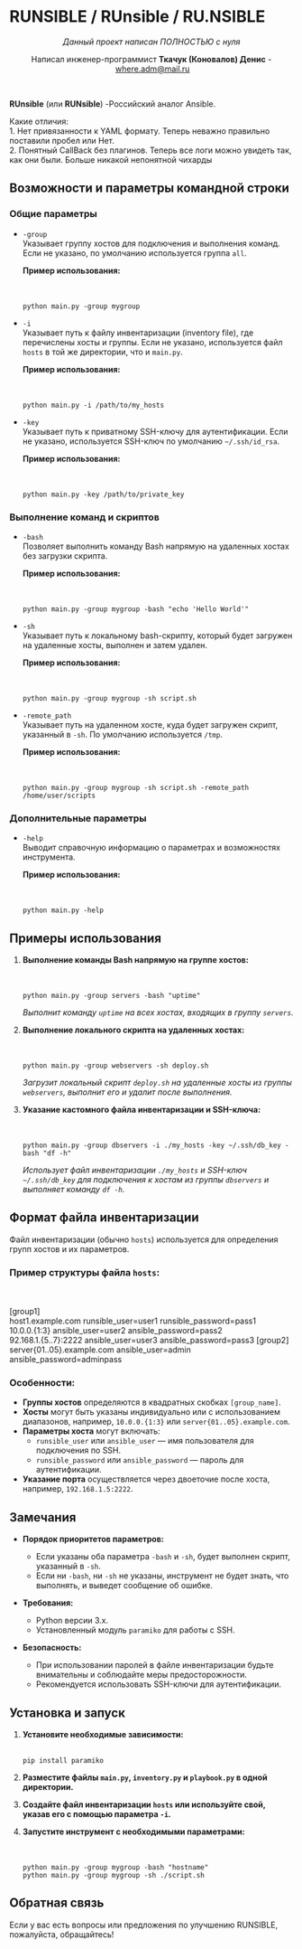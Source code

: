 # RUNSIBLE / RUnsible / RU.NSIBLE 

<p dir="auto" style="text-align: center;"><em>Данный проект написан ПОЛНОСТЬЮ с нуля</em></p>
<p dir="auto" style="text-align: center;">Написал инженер-программист&nbsp;<strong>Ткачук (Коновалов) Денис</strong>&nbsp;-&nbsp;<a href="mailto:where.adm@mail.ru">where.adm@mail.ru</a></p>

<p dir="auto">&nbsp;</p>


<div>
  <p dir="auto"><strong>RUnsible</strong> (или <strong>RUNsible</strong>) -Российский аналог Ansible.</p>
<div>Какие отличия:</div>
<div>1. Нет привязанности к YAML формату. Теперь неважно правильно поставили пробел или Нет.</div>
<div>2. Понятный CallBack без плагинов. Теперь все логи можно увидеть так, как они были. Больше никакой непонятной чихарды</div>
</div>
<h2><strong>Возможности и параметры командной строки</strong></h2>
<h3><strong>Общие параметры</strong></h3>
<ul>
<li>
<p><code>-group</code><br />Указывает группу хостов для подключения и выполнения команд. Если не указано, по умолчанию используется группа <code>all</code>.</p>
<p><strong>Пример использования:</strong></p>
<div class="dark bg-gray-950 contain-inline-size rounded-md border-[0.5px] border-token-border-medium relative">
<div class="flex items-center text-token-text-secondary bg-token-main-surface-secondary px-4 py-2 text-xs font-sans justify-between rounded-t-md h-9">&nbsp;</div>
<div class="sticky top-9 md:top-[5.75rem]">&nbsp;</div>
<div class="overflow-y-auto p-4" dir="ltr"><code class="!whitespace-pre hljs language-csharp">python main.py -<span class="hljs-keyword">group</span> mygroup </code></div>
</div>
</li>
<li>
<p><code>-i</code><br />Указывает путь к файлу инвентаризации (inventory file), где перечислены хосты и группы. Если не указано, используется файл <code>hosts</code> в той же директории, что и <code>main.py</code>.</p>
<p><strong>Пример использования:</strong></p>
<div class="dark bg-gray-950 contain-inline-size rounded-md border-[0.5px] border-token-border-medium relative">
<div class="flex items-center text-token-text-secondary bg-token-main-surface-secondary px-4 py-2 text-xs font-sans justify-between rounded-t-md h-9">&nbsp;</div>
<div class="sticky top-9 md:top-[5.75rem]">&nbsp;</div>
<div class="overflow-y-auto p-4" dir="ltr"><code class="!whitespace-pre hljs language-css">python <span class="hljs-selector-tag">main</span><span class="hljs-selector-class">.py</span> -<span class="hljs-selector-tag">i</span> /path/<span class="hljs-selector-tag">to</span>/my_hosts </code></div>
</div>
</li>
<li>
<p><code>-key</code><br />Указывает путь к приватному SSH-ключу для аутентификации. Если не указано, используется SSH-ключ по умолчанию <code>~/.ssh/id_rsa</code>.</p>
<p><strong>Пример использования:</strong></p>
<div class="dark bg-gray-950 contain-inline-size rounded-md border-[0.5px] border-token-border-medium relative">
<div class="flex items-center text-token-text-secondary bg-token-main-surface-secondary px-4 py-2 text-xs font-sans justify-between rounded-t-md h-9">&nbsp;</div>
<div class="sticky top-9 md:top-[5.75rem]">&nbsp;</div>
<div class="overflow-y-auto p-4" dir="ltr"><code class="!whitespace-pre hljs language-css">python <span class="hljs-selector-tag">main</span><span class="hljs-selector-class">.py</span> -key /path/<span class="hljs-selector-tag">to</span>/private_key </code></div>
</div>
</li>
</ul>
<h3><strong>Выполнение команд и скриптов</strong></h3>
<ul>
<li>
<p><code>-bash</code><br />Позволяет выполнить команду Bash напрямую на удаленных хостах без загрузки скрипта.</p>
<p><strong>Пример использования:</strong></p>
<div class="dark bg-gray-950 contain-inline-size rounded-md border-[0.5px] border-token-border-medium relative">
<div class="flex items-center text-token-text-secondary bg-token-main-surface-secondary px-4 py-2 text-xs font-sans justify-between rounded-t-md h-9">&nbsp;</div>
<div class="sticky top-9 md:top-[5.75rem]">&nbsp;</div>
<div class="overflow-y-auto p-4" dir="ltr"><code class="!whitespace-pre hljs language-csharp">python main.py -<span class="hljs-keyword">group</span> mygroup -bash <span class="hljs-string">"echo 'Hello World'"</span> </code></div>
</div>
</li>
<li>
<p><code>-sh</code><br />Указывает путь к локальному bash-скрипту, который будет загружен на удаленные хосты, выполнен и затем удален.</p>
<p><strong>Пример использования:</strong></p>
<div class="dark bg-gray-950 contain-inline-size rounded-md border-[0.5px] border-token-border-medium relative">
<div class="flex items-center text-token-text-secondary bg-token-main-surface-secondary px-4 py-2 text-xs font-sans justify-between rounded-t-md h-9">&nbsp;</div>
<div class="sticky top-9 md:top-[5.75rem]">&nbsp;</div>
<div class="overflow-y-auto p-4" dir="ltr"><code class="!whitespace-pre hljs language-csharp">python main.py -<span class="hljs-keyword">group</span> mygroup -sh script.sh </code></div>
</div>
</li>
<li>
<p><code>-remote_path</code><br />Указывает путь на удаленном хосте, куда будет загружен скрипт, указанный в <code>-sh</code>. По умолчанию используется <code>/tmp</code>.</p>
<p><strong>Пример использования:</strong></p>
<div class="dark bg-gray-950 contain-inline-size rounded-md border-[0.5px] border-token-border-medium relative">
<div class="flex items-center text-token-text-secondary bg-token-main-surface-secondary px-4 py-2 text-xs font-sans justify-between rounded-t-md h-9">&nbsp;</div>
<div class="sticky top-9 md:top-[5.75rem]">&nbsp;</div>
<div class="overflow-y-auto p-4" dir="ltr"><code class="!whitespace-pre hljs language-sql">python main.py <span class="hljs-operator">-</span><span class="hljs-keyword">group</span> mygroup <span class="hljs-operator">-</span>sh script.sh <span class="hljs-operator">-</span>remote_path <span class="hljs-operator">/</span>home<span class="hljs-operator">/</span><span class="hljs-keyword">user</span><span class="hljs-operator">/</span>scripts </code></div>
</div>
</li>
</ul>
<h3><strong>Дополнительные параметры</strong></h3>
<ul>
<li>
<p><code>-help</code><br />Выводит справочную информацию о параметрах и возможностях инструмента.</p>
<p><strong>Пример использования:</strong></p>
<div class="dark bg-gray-950 contain-inline-size rounded-md border-[0.5px] border-token-border-medium relative">
<div class="flex items-center text-token-text-secondary bg-token-main-surface-secondary px-4 py-2 text-xs font-sans justify-between rounded-t-md h-9">&nbsp;</div>
<div class="sticky top-9 md:top-[5.75rem]">&nbsp;</div>
<div class="overflow-y-auto p-4" dir="ltr"><code class="!whitespace-pre hljs language-bash">python main.py -<span class="hljs-built_in">help</span> </code></div>
</div>
</li>
</ul>
<h2><strong>Примеры использования</strong></h2>
<ol>
<li>
<p><strong>Выполнение команды Bash напрямую на группе хостов:</strong></p>
<div class="dark bg-gray-950 contain-inline-size rounded-md border-[0.5px] border-token-border-medium relative">
<div class="flex items-center text-token-text-secondary bg-token-main-surface-secondary px-4 py-2 text-xs font-sans justify-between rounded-t-md h-9">&nbsp;</div>
<div class="sticky top-9 md:top-[5.75rem]">&nbsp;</div>
<div class="overflow-y-auto p-4" dir="ltr"><code class="!whitespace-pre hljs language-csharp">python main.py -<span class="hljs-keyword">group</span> servers -bash <span class="hljs-string">"uptime"</span> </code></div>
</div>
<p><em>Выполнит команду <code>uptime</code> на всех хостах, входящих в группу <code>servers</code>.</em></p>
</li>
<li>
<p><strong>Выполнение локального скрипта на удаленных хостах:</strong></p>
<div class="dark bg-gray-950 contain-inline-size rounded-md border-[0.5px] border-token-border-medium relative">
<div class="flex items-center text-token-text-secondary bg-token-main-surface-secondary px-4 py-2 text-xs font-sans justify-between rounded-t-md h-9">&nbsp;</div>
<div class="sticky top-9 md:top-[5.75rem]">&nbsp;</div>
<div class="overflow-y-auto p-4" dir="ltr"><code class="!whitespace-pre hljs language-csharp">python main.py -<span class="hljs-keyword">group</span> webservers -sh deploy.sh </code></div>
</div>
<p><em>Загрузит локальный скрипт <code>deploy.sh</code> на удаленные хосты из группы <code>webservers</code>, выполнит его и удалит после выполнения.</em></p>
</li>
<li>
<p><strong>Указание кастомного файла инвентаризации и SSH-ключа:</strong></p>
<div class="dark bg-gray-950 contain-inline-size rounded-md border-[0.5px] border-token-border-medium relative">
<div class="flex items-center text-token-text-secondary bg-token-main-surface-secondary px-4 py-2 text-xs font-sans justify-between rounded-t-md h-9">&nbsp;</div>
<div class="sticky top-9 md:top-[5.75rem]">&nbsp;</div>
<div class="overflow-y-auto p-4" dir="ltr"><code class="!whitespace-pre hljs language-bash">python main.py -group dbservers -i ./my_hosts -key ~/.ssh/db_key -bash <span class="hljs-string">"df -h"</span> </code></div>
</div>
<p><em>Использует файл инвентаризации <code>./my_hosts</code> и SSH-ключ <code>~/.ssh/db_key</code> для подключения к хостам из группы <code>dbservers</code> и выполняет команду <code>df -h</code>.</em></p>
</li>
</ol>
<h2><strong>Формат файла инвентаризации</strong></h2>
<p>Файл инвентаризации (обычно <code>hosts</code>) используется для определения групп хостов и их параметров.</p>
<h3><strong>Пример структуры файла <code>hosts</code>:</strong></h3>
<div class="dark bg-gray-950 contain-inline-size rounded-md border-[0.5px] border-token-border-medium relative">
<div class="flex items-center text-token-text-secondary bg-token-main-surface-secondary px-4 py-2 text-xs font-sans justify-between rounded-t-md h-9">&nbsp;</div>
<div class="sticky top-9 md:top-[5.75rem]">&nbsp;</div>
<div class="overflow-y-auto p-4" dir="ltr"><span class="hljs-selector-attr">[group1]</span></div>
<div class="overflow-y-auto p-4" dir="ltr">host1<span class="hljs-selector-class">.example</span><span class="hljs-selector-class">.com</span> runsible_user=user1 runsible_password=pass1</div>
<div class="overflow-y-auto p-4" dir="ltr"><span class="hljs-number">10.0</span>.<span class="hljs-number">0</span>.{<span class="hljs-number">1</span>:<span class="hljs-number">3</span>} ansible_user=user2 ansible_password=pass2</div>
<div class="overflow-y-auto p-4" dir="ltr"><span class="hljs-number">92.168</span>.<span class="hljs-number">1</span>.{<span class="hljs-number">5</span>..<span class="hljs-number">7</span>}:<span class="hljs-number">2222</span> ansible_user=user3 ansible_password=pass3 [group2]</div>
<div class="overflow-y-auto p-4" dir="ltr">server{<span class="hljs-number">01</span>..<span class="hljs-number">05</span>}<span class="hljs-selector-class">.example</span><span class="hljs-selector-class">.com</span> ansible_user=admin ansible_password=adminpass</div>
</div>
<h3><strong>Особенности:</strong></h3>
<ul>
<li><strong>Группы хостов</strong> определяются в квадратных скобках <code>[group_name]</code>.</li>
<li><strong>Хосты</strong> могут быть указаны индивидуально или с использованием диапазонов, например, <code>10.0.0.{1:3}</code> или <code>server{01..05}.example.com</code>.</li>
<li><strong>Параметры хоста</strong> могут включать:
<ul>
<li><code>runsible_user</code> или <code>ansible_user</code> &mdash; имя пользователя для подключения по SSH.</li>
<li><code>runsible_password</code> или <code>ansible_password</code> &mdash; пароль для аутентификации.</li>
</ul>
</li>
<li><strong>Указание порта</strong> осуществляется через двоеточие после хоста, например, <code>192.168.1.5:2222</code>.</li>
</ul>
<h2><strong>Замечания</strong></h2>
<ul>
<li>
<p><strong>Порядок приоритетов параметров:</strong></p>
<ul>
<li>Если указаны оба параметра <code>-bash</code> и <code>-sh</code>, будет выполнен скрипт, указанный в <code>-sh</code>.</li>
<li>Если ни <code>-bash</code>, ни <code>-sh</code> не указаны, инструмент не будет знать, что выполнять, и выведет сообщение об ошибке.</li>
</ul>
</li>
<li>
<p><strong>Требования:</strong></p>
<ul>
<li>Python версии 3.x.</li>
<li>Установленный модуль <code>paramiko</code> для работы с SSH.</li>
</ul>
</li>
<li>
<p><strong>Безопасность:</strong></p>
<ul>
<li>При использовании паролей в файле инвентаризации будьте внимательны и соблюдайте меры предосторожности.</li>
<li>Рекомендуется использовать SSH-ключи для аутентификации.</li>
</ul>
</li>
</ul>
<h2><strong>Установка и запуск</strong></h2>
<ol>
<li>
<p><strong>Установите необходимые зависимости:</strong></p>
<div class="dark bg-gray-950 contain-inline-size rounded-md border-[0.5px] border-token-border-medium relative">
<div class="flex items-center text-token-text-secondary bg-token-main-surface-secondary px-4 py-2 text-xs font-sans justify-between rounded-t-md h-9">&nbsp;</div>
<div class="overflow-y-auto p-4" dir="ltr"><code class="!whitespace-pre hljs">pip install paramiko </code></div>
</div>
</li>
<li>
<p><strong>Разместите файлы <code>main.py</code>, <code>inventory.py</code> и <code>playbook.py</code> в одной директории.</strong></p>
</li>
<li>
<p><strong>Создайте файл инвентаризации <code>hosts</code> или используйте свой, указав его с помощью параметра <code>-i</code>.</strong></p>
</li>
<li>
<p><strong>Запустите инструмент с необходимыми параметрами:</strong></p>
<div class="dark bg-gray-950 contain-inline-size rounded-md border-[0.5px] border-token-border-medium relative">
<div class="flex items-center text-token-text-secondary bg-token-main-surface-secondary px-4 py-2 text-xs font-sans justify-between rounded-t-md h-9">&nbsp;</div>
<div class="sticky top-9 md:top-[5.75rem]">&nbsp;</div>
<div class="overflow-y-auto p-4" dir="ltr"><code class="!whitespace-pre hljs language-csharp">python main.py -<span class="hljs-keyword">group</span> mygroup -bash "hostname" </code></div>
<div class="overflow-y-auto p-4" dir="ltr"><code class="!whitespace-pre hljs language-csharp">python main.py -<span class="hljs-keyword">group</span> mygroup -sh ./script.sh </code></div>
</div>
</li>
</ol>
<h2><strong>Обратная связь</strong></h2>
<p>Если у вас есть вопросы или предложения по улучшению RUNSIBLE, пожалуйста, обращайтесь!</p>
